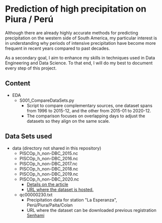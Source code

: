 # Prediction of high precipitation on Piura / Perú

Although there are already highly accurate methods for predicting precipitation on the western side of South America, my
particular interest is in understanding why periods of intensive precipitation have become more frequent in recent years
compared to past decades.

As a secondary goal, I aim to enhance my skills in techniques used in Data Engineering and Data Science. To that end, I
will do my best to document every step of this project.

## Content

* EDA
    * S001_CompareDataSets.py
        * Script to compare complementary sources, one dataset spans from 1996 to 2015-12, and the other from 2015-01 to 2020-12.
        * The comparison focuses on overlapping days to adjust the datasets so they align on the same scale.

## Data Sets used

* data (directory not shared in this repository)
    * PISCOp_h_non-DBC_2015.nc
    * PISCOp_h_non-DBC_2016.nc
    * PISCOp_h_non-DBC_2017.nc
    * PISCOp_h_non-DBC_2018.nc
    * PISCOp_h_non-DBC_2019.nc
    * PISCOp_h_non-DBC_2020.nc
        * [Details on the article](https://www.sciencedirect.com/science/article/pii/S2352340922007776?via%3Dihub)
        * [URL where the dataset is hosted.](https://figshare.com/articles/dataset/SATc/17148416?backTo=/collections/Development_of_high-resolution_hourly_gridded_precipitation_dataset_over_Peru/5743166)
    * qc00000230.txt
        * Precipitation data for station "La Esperanza", Perú/Piura/Paita/Colan
        * URL where the dataset can be downloaded previous
          registration [Senhami](https://www.senamhi.gob.pe/site/descarga-datos/)
    
